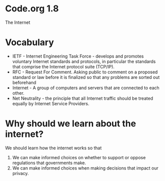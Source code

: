 # Code.org 1.8	

The Internet

# Vocabulary

* IETF - Internet Engineering Task Force - develops and promotes voluntary Internet standards and protocols, in particular the standards that comprise the Internet protocol suite (TCP/IP).
* RFC - Request For Comment.  Asking public to comment on a proposed standard or law before it is finalized so that any problems are sorted out beforehand
* Internet - A group of computers and servers that are connected to each other.
* Net Neutrality - the principle that all Internet traffic should be treated equally by Internet Service Providers.

# Why should we learn about the internet?	

We should learn how the internet works so that

1. We can make informed choices on whether to support or oppose regulations that governments make.
2. We can make informed choices when making decisions that impact our privacy. 
